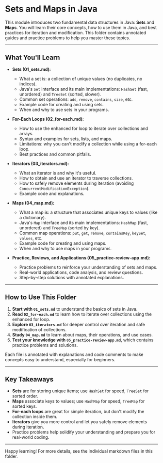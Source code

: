 # Sets and Maps in Java

This module introduces two fundamental data structures in Java: **Sets** and **Maps**. You will learn their core concepts, how to use them in Java, and best practices for iteration and modification. This folder contains annotated guides and practice problems to help you master these topics.

---

## What You'll Learn

- **Sets (01_sets.md):**
  - What a set is: a collection of unique values (no duplicates, no indices).
  - Java's `Set` interface and its main implementations: `HashSet` (fast, unordered) and `TreeSet` (sorted, slower).
  - Common set operations: `add`, `remove`, `contains`, `size`, etc.
  - Example code for creating and using sets.
  - When and why to use sets in your programs.

- **For-Each Loops (02_for-each.md):**
  - How to use the enhanced for loop to iterate over collections and arrays.
  - Syntax and examples for sets, lists, and maps.
  - Limitations: why you can't modify a collection while using a for-each loop.
  - Best practices and common pitfalls.

- **Iterators (03_iterators.md):**
  - What an iterator is and why it's useful.
  - How to obtain and use an iterator to traverse collections.
  - How to safely remove elements during iteration (avoiding `ConcurrentModificationException`).
  - Example code and explanations.

- **Maps (04_map.md):**
  - What a map is: a structure that associates unique keys to values (like a dictionary).
  - Java's `Map` interface and its main implementations: `HashMap` (fast, unordered) and `TreeMap` (sorted by key).
  - Common map operations: `put`, `get`, `remove`, `containsKey`, `keySet`, `values`, etc.
  - Example code for creating and using maps.
  - When and why to use maps in your programs.

- **Practice, Reviews, and Applications (05_practice-review-app.md):**
  - Practice problems to reinforce your understanding of sets and maps.
  - Real-world applications, code analysis, and review questions.
  - Step-by-step solutions with annotated explanations.

---

## How to Use This Folder

1. **Start with `01_sets.md`** to understand the basics of sets in Java.
2. **Read `02_for-each.md`** to learn how to iterate over collections using the enhanced for loop.
3. **Explore `03_iterators.md`** for deeper control over iteration and safe modification of collections.
4. **Study `04_map.md`** to learn about maps, their operations, and use cases.
5. **Test your knowledge with `05_practice-review-app.md`**, which contains practice problems and solutions.

Each file is annotated with explanations and code comments to make concepts easy to understand, especially for beginners.

---

## Key Takeaways

- **Sets** are for storing unique items; use `HashSet` for speed, `TreeSet` for sorted order.
- **Maps** associate keys to values; use `HashMap` for speed, `TreeMap` for sorted keys.
- **For-each loops** are great for simple iteration, but don't modify the collection inside them.
- **Iterators** give you more control and let you safely remove elements during iteration.
- Practice problems help solidify your understanding and prepare you for real-world coding.

---

Happy learning! For more details, see the individual markdown files in this folder. 